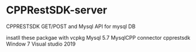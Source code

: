 # CPPRestSDK-server
CPPRESTSDK GET/POST and Mysql API for mysql DB

insatll these packgae with vcpkg
Mysql 5.7 
MysqlCPP connector
cpprestsdk
Window 7
Visual studio 2019

